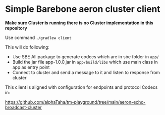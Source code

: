 # Simple Barebone aeron cluster client

**Make sure Cluster is running there is no Cluster implementation in this repository**

Use command `./gradlew client`

This will do following:

- Use SBE All package to generate codecs which are in sbe folder in `app/`
- Build the jar file app-1.0.0.jar in `app/build/libs` which use main class in app as entry point
- Connect to cluster and send a message to it and listen to response from cluster

This client is aligned with configuration for endpoints and protocol Codecs in:

https://github.com/alphaTaha/tm-playground/tree/main/aeron-echo-broadcast-cluster
